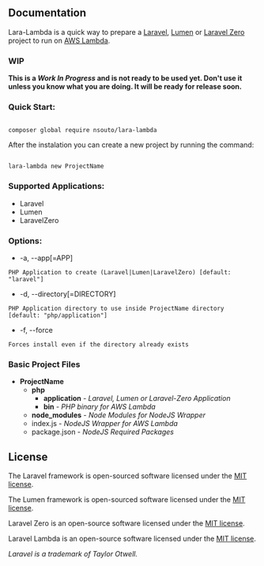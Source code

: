 ## Documentation

Lara-Lambda is a quick way to prepare a [Laravel](https://laravel.com), [Lumen](https://lumen.laravel.com) or [Laravel Zero](https://laravel-zero.com) project to run on [AWS Lambda](https://aws.amazon.com/lambda/).

### WIP

__This is a *Work In Progress* and is not ready to be used yet. Don't use it unless you know what you are doing. It will be ready for release soon.__

### Quick Start:

```

composer global require nsouto/lara-lambda

```

After the instalation you can create a new project by running the command:

```

lara-lambda new ProjectName

```

### Supported Applications:

- Laravel
- Lumen
- LaravelZero

### Options:

 -  -a, --app[=APP]

 `PHP Application to create (Laravel|Lumen|LaravelZero) [default: "laravel"]`

 - -d, --directory[=DIRECTORY]

 `PHP Application directory to use inside ProjectName directory [default: "php/application"]`

 - -f, --force

 `Forces install even if the directory already exists`

### Basic Project Files

  - __ProjectName__
    - __php__
      - __application__ - *Laravel, Lumen or Laravel-Zero Application*
      - __bin__ - *PHP binary for AWS Lambda*
    - __node_modules__ - *Node Modules for NodeJS Wrapper*
    - index.js - *NodeJS Wrapper for AWS Lambda*
    - package.json - *NodeJS Required Packages*


## License

The Laravel framework is open-sourced software licensed under the [MIT license](https://opensource.org/licenses/MIT).

The Lumen framework is open-sourced software licensed under the [MIT license](https://opensource.org/licenses/MIT).

Laravel Zero is an open-source software licensed under the [MIT license](https://github.com/laravel-zero/laravel-zero/blob/stable/LICENSE.md).

Laravel Lambda is an open-source software licensed under the [MIT license](https://github.com/nsouto/laravel-lambda/blob/stable/LICENSE.md).

*Laravel is a trademark of Taylor Otwell.*